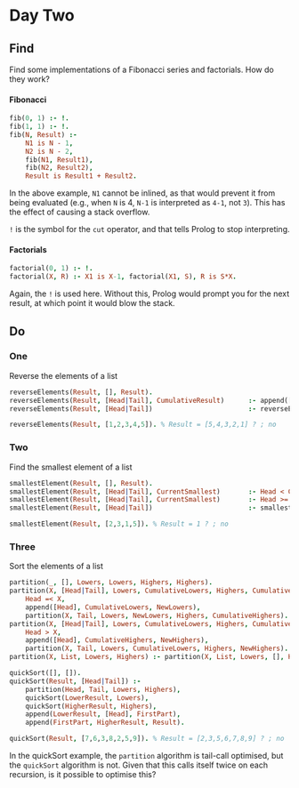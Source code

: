 # Day Two
## Find
Find some implementations of a Fibonacci series and factorials. How do they work?

#### Fibonacci
```Prolog
fib(0, 1) :- !.
fib(1, 1) :- !.
fib(N, Result) :-
    N1 is N - 1,
    N2 is N - 2,
    fib(N1, Result1),
    fib(N2, Result2),
    Result is Result1 + Result2.
```
In the above example, `N1` cannot be inlined, as that would prevent it from being evaluated (e.g., when `N` is 4,
 `N-1` is interpreted as `4-1`, not `3`). This has the effect of causing a stack overflow.
 
 `!` is the symbol for the `cut` operator, and that tells Prolog to stop interpreting.
 
#### Factorials
```Prolog
factorial(0, 1) :- !.
factorial(X, R) :- X1 is X-1, factorial(X1, S), R is S*X.
```

Again, the `!` is used here. Without this, Prolog would prompt you for the next result, at which point it would blow 
the stack.

## Do
### One
Reverse the elements of a list
```Prolog
reverseElements(Result, [], Result).
reverseElements(Result, [Head|Tail], CumulativeResult)      :- append([Head], CumulativeResult, NewResult), reverseElements(Result, Tail, NewResult).
reverseElements(Result, [Head|Tail])                        :- reverseElements(Result, Tail, [Head]).

reverseElements(Result, [1,2,3,4,5]). % Result = [5,4,3,2,1] ? ; no
```

### Two
Find the smallest element of a list
```Prolog
smallestElement(Result, [], Result).
smallestElement(Result, [Head|Tail], CurrentSmallest)       :- Head < CurrentSmallest, smallestElement(Result, Tail, Head).
smallestElement(Result, [Head|Tail], CurrentSmallest)       :- Head >= CurrentSmallest, smallestElement(Result, Tail, CurrentSmallest).
smallestElement(Result, [Head|Tail])                        :- smallestElement(Result, Tail, Head).

smallestElement(Result, [2,3,1,5]). % Result = 1 ? ; no
```

### Three
Sort the elements of a list
```Prolog
partition(_, [], Lowers, Lowers, Highers, Highers).
partition(X, [Head|Tail], Lowers, CumulativeLowers, Highers, CumulativeHighers) :-
    Head =< X,
    append([Head], CumulativeLowers, NewLowers),
    partition(X, Tail, Lowers, NewLowers, Highers, CumulativeHighers).
partition(X, [Head|Tail], Lowers, CumulativeLowers, Highers, CumulativeHighers) :-
    Head > X,
    append([Head], CumulativeHighers, NewHighers),
    partition(X, Tail, Lowers, CumulativeLowers, Highers, NewHighers).
partition(X, List, Lowers, Highers) :- partition(X, List, Lowers, [], Highers, []).

quickSort([], []).
quickSort(Result, [Head|Tail]) :-
    partition(Head, Tail, Lowers, Highers),
    quickSort(LowerResult, Lowers),
    quickSort(HigherResult, Highers),
    append(LowerResult, [Head], FirstPart),
    append(FirstPart, HigherResult, Result).

quickSort(Result, [7,6,3,8,2,5,9]). % Result = [2,3,5,6,7,8,9] ? ; no
```

In the quickSort example, the `partition` algorithm is tail-call optimised, but the `quickSort` algorithm is not. 
Given that this calls itself twice on each recursion, is it possible to optimise this? 